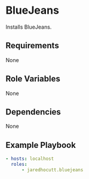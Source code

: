 # BlueJeans

Installs BlueJeans.

## Requirements

None

## Role Variables

None

## Dependencies

None

## Example Playbook

```yaml
- hosts: localhost
  roles:
      - jaredhocutt.bluejeans
```
